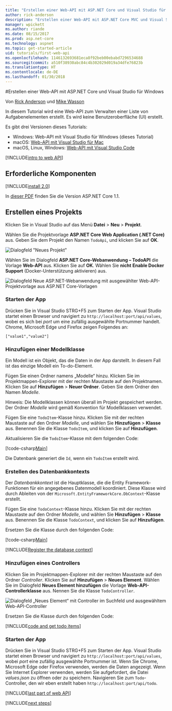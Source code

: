 ```yaml
---
title: "Erstellen einer Web-API mit ASP.NET Core und Visual Studio für Windows"
author: rick-anderson
description: "Erstellen einer Web-API mit ASP.NET Core MVC und Visual Studio für Windows"
manager: wpickett
ms.author: riande
ms.date: 08/15/2017
ms.prod: asp.net-core
ms.technology: aspnet
ms.topic: get-started-article
uid: tutorials/first-web-api
ms.openlocfilehash: 1146132693681eca8f92beb00ebabd7296534688
ms.sourcegitcommit: a510f38930abc84c4b302029d019a34dfe76823b
ms.translationtype: HT
ms.contentlocale: de-DE
ms.lasthandoff: 01/30/2018
---
```

#<a name="create-a-web-api-with-aspnet-core-and-visual-studio-for-windows"></a>Erstellen einer Web-API mit ASP.NET Core und Visual Studio für Windows

Von [Rick Anderson](https://twitter.com/RickAndMSFT) und [Mike Wasson](https://github.com/mikewasson)

In diesem Tutorial wird eine Web-API zum Verwalten einer Liste von Aufgabenelementen erstellt. Es wird keine Benutzeroberfläche (UI) erstellt.

Es gibt drei Versionen dieses Tutorials:

* Windows: Web-API mit Visual Studio für Windows (dieses Tutorial)
* macOS: [Web-API mit Visual Studio für Mac](xref:tutorials/first-web-api-mac)
* macOS, Linux, Windows: [Web-API mit Visual Studio Code](xref:tutorials/web-api-vsc)

<!-- WARNING: The code AND images in this doc are used by uid: tutorials/web-api-vsc, tutorials/first-web-api-mac and tutorials/first-web-api. If you change any code/images in this tutorial, update uid: tutorials/web-api-vsc -->

[!INCLUDE[intro to web API](../includes/webApi/intro.md)]

## <a name="prerequisites"></a>Erforderliche Komponenten

[!INCLUDE[install 2.0](../includes/install2.0.md)]

In [dieser PDF](https://github.com/aspnet/Docs/blob/master/aspnetcore/tutorials/first-web-api/_static/_webAPI.pdf) finden Sie die Version ASP.NET Core 1.1.

## <a name="create-the-project"></a>Erstellen eines Projekts

Klicken Sie in Visual Studio auf das Menü **Datei** > **Neu** > **Projekt**.

Wählen Sie die Projektvorlage **ASP.NET Core Web Application (.NET Core)** aus. Geben Sie dem Projekt den Namen `TodoApi`, und klicken Sie auf **OK**.

![Dialogfeld "Neues Projekt"](first-web-api/_static/new-project.png)

Wählen Sie im Dialogfeld **ASP.NET Core-Webanwendung – TodoAPI** die Vorlage **Web-API** aus. Klicken Sie auf **OK**. Wählen Sie **nicht** **Enable Docker Support** (Docker-Unterstützung aktivieren) aus.

![Dialogfeld Neue ASP.NET-Webanwendung mit ausgewählter Web-API-Projektvorlage aus ASP.NET Core-Vorlagen](first-web-api/_static/web-api-project.png)

### <a name="launch-the-app"></a>Starten der App

Drücken Sie in Visual Studio STRG+F5 zum Starten der App. Visual Studio startet einen Browser und navigiert zu `http://localhost:port/api/values`, wobei es sich bei *port* um eine zufällig ausgewählte Portnummer handelt. Chrome, Microsoft Edge und Firefox zeigen Folgendes an:

```
["value1","value2"]
```

### <a name="add-a-model-class"></a>Hinzufügen einer Modellklasse

Ein Modell ist ein Objekt, das die Daten in der App darstellt. In diesem Fall ist das einzige Modell ein To-do-Element.

Fügen Sie einen Ordner namens „Modelle“ hinzu. Klicken Sie im Projektmappen-Explorer mit der rechten Maustaste auf den Projektnamen. Klicken Sie auf **Hinzufügen** > **Neuer Ordner**. Geben Sie dem Ordner den Namen *Modelle*.

Hinweis: Die Modellklassen können überall im Projekt gespeichert werden. Der Ordner *Modelle* wird gemäß Konvention für Modellklassen verwendet.

Fügen Sie eine `TodoItem`-Klasse hinzu. Klicken Sie mit der rechten Maustaste auf den Ordner *Modelle*, und wählen Sie **Hinzufügen** > **Klasse** aus. Benennen Sie die Klasse `TodoItem`, und klicken Sie auf **Hinzufügen**.

Aktualisieren Sie die `TodoItem`-Klasse mit dem folgenden Code:

[!code-csharp[Main](first-web-api/sample/TodoApi/Models/TodoItem.cs)]

Die Datenbank generiert die `Id`, wenn ein `TodoItem` erstellt wird.

### <a name="create-the-database-context"></a>Erstellen des Datenbankkontexts

Der *Datenbankkontext* ist die Hauptklasse, die die Entity Framework-Funktionen für ein angegebenes Datenmodell koordiniert. Diese Klasse wird durch Ableiten von der `Microsoft.EntityFrameworkCore.DbContext`-Klasse erstellt.

Fügen Sie eine `TodoContext`-Klasse hinzu. Klicken Sie mit der rechten Maustaste auf den Ordner *Modelle*, und wählen Sie **Hinzufügen** > **Klasse** aus. Benennen Sie die Klasse `TodoContext`, und klicken Sie auf **Hinzufügen**.

Ersetzen Sie die Klasse durch den folgenden Code:

[!code-csharp[Main](first-web-api/sample/TodoApi/Models/TodoContext.cs)]

[!INCLUDE[Register the database context](../includes/webApi/register_dbContext.md)]

### <a name="add-a-controller"></a>Hinzufügen eines Controllers

Klicken Sie im Projektmappen-Explorer mit der rechten Maustaste auf den Ordner *Controller*. Klicken Sie auf **Hinzufügen** > **Neues Element**. Wählen Sie im Dialogfeld **Neues Element hinzufügen** die Vorlage **Web-API-Controllerklasse** aus. Nennen Sie die Klasse `TodoController`.

![Dialogfeld „Neues Element“ mit Controller im Suchfeld und ausgewähltem Web-API-Controller](first-web-api/_static/new_controller.png)

Ersetzen Sie die Klasse durch den folgenden Code:

[!INCLUDE[code and get todo items](../includes/webApi/getTodoItems.md)]

### <a name="launch-the-app"></a>Starten der App

Drücken Sie in Visual Studio STRG+F5 zum Starten der App. Visual Studio startet einen Browser und navigiert zu `http://localhost:port/api/values`, wobei *port* eine zufällig ausgewählte Portnummer ist. Wenn Sie Chrome, Microsoft Edge oder Firefox verwenden, werden die Daten angezeigt. Wenn Sie Internet Explorer verwenden, werden Sie aufgefordert, die Datei *values.json* zu öffnen oder zu speichern. Navigieren Sie zum `Todo`-Controller, den wir eben erstellt haben `http://localhost:port/api/todo`.

[!INCLUDE[last part of web API](../includes/webApi/end.md)]

[!INCLUDE[next steps](../includes/webApi/next.md)]

